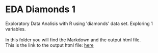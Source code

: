 # EDA Diamonds 1

Exploratory Data Analisis with R using 'diamonds' data set.
Exploring 1 variables.
<br>
<br>
In this folder you will find the Markdown and the output html file.
<br>
This is the link to the output html file: [here](https://moscosof.github.io/EDA_Diamonds_1/EDA_Diamonds_1.html)

